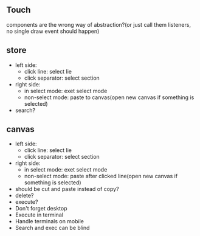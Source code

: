 
## Touch

components are the wrong way of abstraction?(or just call them listeners, no single draw event should happen)

## store
 - left side:
     - click line: select lie
     - click separator: select section
 - right side:
     - in select mode: exet select mode
     - non-select mode: paste to canvas(open new canvas if something is selected)
 - search?

## canvas
 - left side:
     - click line: select lie
     - click separator: select section
 - right side:
     - in select mode: exet select mode
     - non-select mode: paste after clicked line(open new canvas if something is selected)
 - should be cut and paste instead of copy?
 - delete?
 - execute?
 - Don't forget desktop
 - Execute in terminal
 - Handle terminals on mobile
 - Search and exec can be blind
